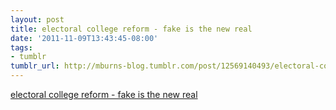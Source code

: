 ```yaml
---
layout: post
title: electoral college reform - fake is the new real
date: '2011-11-09T13:43:45-08:00'
tags:
- tumblr
tumblr_url: http://mburns-blog.tumblr.com/post/12569140493/electoral-college-reform-fake-is-the-new-real
---
```

<a href="http://fakeisthenewreal.org/reform/">electoral college reform - fake is the new real</a>

